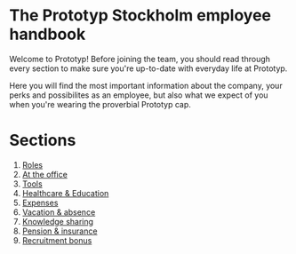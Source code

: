# The Prototyp Stockholm employee handbook
Welcome to Prototyp! Before joining the team, you should read through every section to make sure you're up-to-date with everyday life at Prototyp.

Here you will find the most important information about the company, your perks and possibilites as an employee, but also what we expect of you when you're wearing the proverbial Prototyp cap.

# Sections
1. [Roles](sections/roles.md)
2. [At the office](sections/at-the-office.md)
3. [Tools](sections/tools.md)
4. [Healthcare & Education](sections/healthcareandeducation.md)
5. [Expenses](sections/expenses.md)
6. [Vacation & absence](sections/vacationandabsence.md)
7. [Knowledge sharing](sections/knowledgesharing.md)
8. [Pension & insurance](sections/pensionandinsurance.md)
9. [Recruitment bonus](sections/recruitmentbonus.md)
